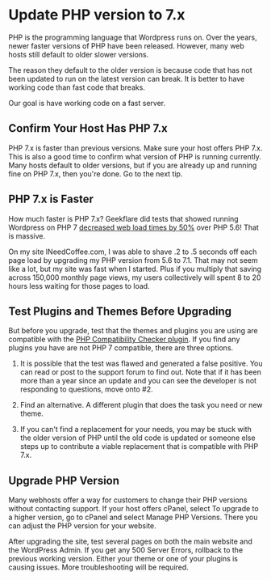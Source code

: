 # Update PHP version to 7.x

PHP is the programming language that Wordpress runs on. Over the years, newer faster versions of PHP have been released. However, many web hosts still default to older slower versions.

The reason they default to the older version is because code that has not been updated to run on the latest version can break. It is better to have working code than fast code that breaks.

Our goal is have working code on a fast server.

## Confirm Your Host Has PHP 7.x

PHP 7.x is faster than previous versions. Make sure your host offers PHP 7.x. This is also a good time to confirm what version of PHP is running currently. Many hosts default to older versions, but if you are already up and running fine on PHP 7.x, then you're done. Go to the next tip.

## PHP 7.x is Faster

How much faster is PHP 7.x? Geekflare did tests that showed running Wordpress on PHP 7 [decreased web load times by 50%](https://geekflare.com/wordpress-php-fpm7/) over PHP 5.6! That is massive.

On my site INeedCoffee.com, I was able to shave .2 to .5 seconds off each page load by upgrading my PHP version from 5.6 to 7.1. That may not seem like a lot, but my site was fast when I started. Plus if you multiply that saving across 150,000 monthly page views, my users collectively will spent 8 to 20 hours less waiting for those pages to load.

## Test Plugins and Themes Before Upgrading

But before you upgrade, test that the themes and plugins you are using are compatible with the [PHP Compatibility Checker plugin](https://wordpress.org/plugins/php-compatibility-checker/). If you find any plugins you have are not PHP 7 compatible, there are three options.

1. It is possible that the test was flawed and generated a false positive. You can read or post to the support forum to find out. Note that if it has been more than a year since an update and you can see the developer is not responding to questions, move onto #2.

1. Find an alternative. A different plugin that does the task you need or new theme.

1. If you can't find a replacement for your needs, you may be stuck with the older version of PHP until the old code is updated or someone else steps up to contribute a viable replacement that is compatible with PHP 7.x.

## Upgrade PHP Version

Many webhosts offer a way for customers to change their PHP versions without contacting support. If your host offers cPanel, select To upgrade to a higher version, go to cPanel and select Manage PHP Versions. There you can adjust the PHP version for your website.

[//]: <> (@todo ScreenShot)
[//]: <> (@body Make screenshot of cPanel instructions)

After upgrading the site, test several pages on both the main website and the WordPress Admin. If you get any 500 Server Errors, rollback to the previous working version. Either your theme or one of your plugins is causing issues. More troubleshooting will be required.
